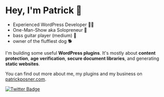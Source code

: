 # Hey, I'm Patrick 👋

- Experienced WordPress Developer 👨‍💻
- One-Man-Show aka Solopreneur 🤟
- bass guitar player (medium) 🎸
- owner of the fluffiest dog 🐕

I'm building some useful **WordPress plugins**. It's mostly about **content protection**, **age verification**, **secure document libraries**, and generating **static websites**.

You can find out more about me, my plugins and my business on [patrickposner.com](https://patrickposner.com).

[![Twitter Badge](https://img.shields.io/badge/Twitter-Profile-informational?style=flat&logo=twitter&logoColor=white&color=1CA2F1)](https://twitter.com/patrickposner_)
